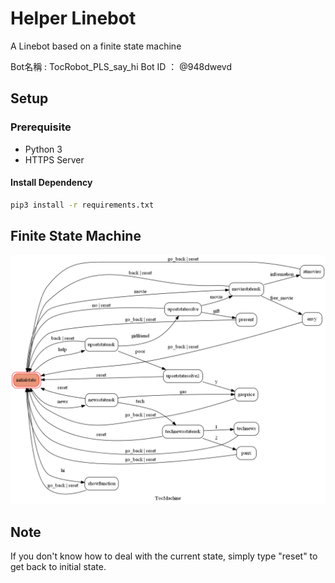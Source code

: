 # Helper Linebot

A Linebot based on a finite state machine

Bot名稱 : TocRobot_PLS_say_hi
Bot ID ： @948dwevd


## Setup

### Prerequisite
* Python 3
* HTTPS Server

#### Install Dependency
```sh
pip3 install -r requirements.txt
```

## Finite State Machine
![fsm](fsm.png)

## Note
If you don't know how to deal with the current state, simply type "reset" to get back to initial state.
